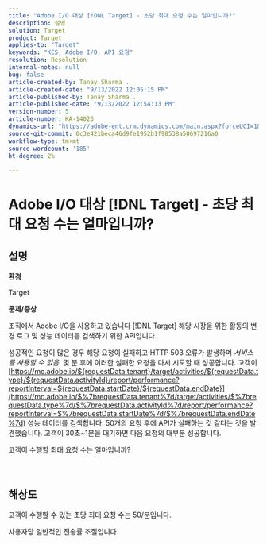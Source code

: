 ```yaml
---
title: "Adobe I/O 대상 [!DNL Target] - 초당 최대 요청 수는 얼마입니까?"
description: 설명
solution: Target
product: Target
applies-to: "Target"
keywords: "KCS, Adobe I/O, API 요청"
resolution: Resolution
internal-notes: null
bug: false
article-created-by: Tanay Sharma .
article-created-date: "9/13/2022 12:05:15 PM"
article-published-by: Tanay Sharma .
article-published-date: "9/13/2022 12:54:13 PM"
version-number: 5
article-number: KA-14023
dynamics-url: "https://adobe-ent.crm.dynamics.com/main.aspx?forceUCI=1&pagetype=entityrecord&etn=knowledgearticle&id=b391cf4d-5c33-ed11-9db1-002248086735"
source-git-commit: 0c3e421beca46d9fe1952b1f98538a50697216a0
workflow-type: tm+mt
source-wordcount: '185'
ht-degree: 2%

---
```


# Adobe I/O 대상 [!DNL Target] - 초당 최대 요청 수는 얼마입니까?

## 설명


<b>환경</b>

Target



<b>문제/증상</b>

조직에서 Adobe I/O을 사용하고 있습니다 [!DNL Target] 해당 시장을 위한 활동의 변경 로그 및 성능 데이터를 검색하기 위한 API입니다.

성공적인 요청이 많은 경우 해당 요청이 실패하고 HTTP 503 오류가 발생하며 *서비스를 사용할 수 없음*. 몇 분 후에 이러한 실패한 요청을 다시 시도할 때 성공합니다. 고객이 [https://mc.adobe.io/${requestData.tenant}/target/activities/${requestData.type}/${requestData.activityId}/report/performance?reportInterval=${requestData.startDate}/${requestData.endDate}](https://mc.adobe.io/$%7brequestData.tenant%7d/target/activities/$%7brequestData.type%7d/$%7brequestData.activityId%7d/report/performance?reportInterval=$%7brequestData.startDate%7d/$%7brequestData.endDate%7d) 성능 데이터를 검색합니다. 50개의 요청 후에 API가 실패하는 것 같다는 것을 발견했습니다. 고객이 30초~1분을 대기하면 다음 요청의 대부분 성공합니다.



고객이 수행할 최대 요청 수는 얼마입니까?
<br><br> <br>

## 해상도


고객이 수행할 수 있는 초당 최대 요청 수는 50/분입니다.

사용자당 일반적인 전송률 조절입니다.
